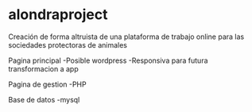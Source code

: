 # alondraproject
Creación de forma altruista de una plataforma de trabajo online para las sociedades protectoras de animales

Pagina principal
-Posible wordpress
-Responsiva para futura transformacion a app

Pagina de gestion
-PHP

Base de datos
-mysql
